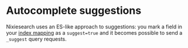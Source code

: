 # Autocomplete suggestions

Nixiesearch uses an ES-like approach to suggestions: you mark a field in your [index mapping](todo) as a `suggest=true`
and it becomes possible to send a `_suggest` query requests. 